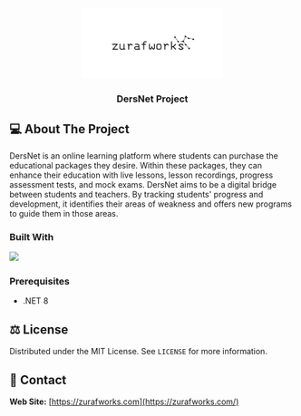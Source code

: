 <p align="center">
</p><br />

<p align="center">
  <a href="https://github.com/zurafworks/DersNet"><img src="beyazustusiyahzurafworks.png" height="125"></a>
  <h3 align="center">DersNet Project
</h3>
</p>

## 💻 About The Project

DersNet is an online learning platform where students can purchase the educational packages they desire. Within these packages, they can enhance their education with live lessons, lesson recordings, progress assessment tests, and mock exams. DersNet aims to be a digital bridge between students and teachers. By tracking students' progress and development, it identifies their areas of weakness and offers new programs to guide them in those areas.

### Built With

[![](https://img.shields.io/badge/.NET%20Core-512BD4?style=for-the-badge&logo=dotnet&logoColor=white)](https://learn.microsoft.com/tr-tr/dotnet/welcome)

### Prerequisites

- .NET 8

## ⚖️ License

Distributed under the MIT License. See `LICENSE` for more information.

## 📧 Contact

**Web Site:** [https://zurafworks.com](https://zurafworks.com/)

<!-- ## 🙏 Acknowledgements
- []() -->